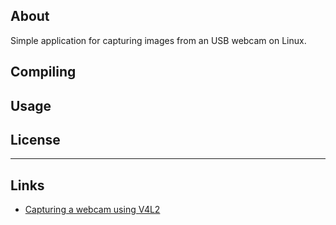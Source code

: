 ## About
Simple application for capturing images from an USB webcam on Linux.

## Compiling

## Usage

## License

----

## Links

* [Capturing a webcam using V4L2](https://jwhsmith.net/2014/12/capturing-a-webcam-stream-using-v4l2/)
